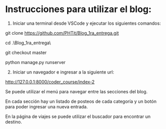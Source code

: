 # Instrucciones para utilizar el blog:


1. Iniciar una terminal desde VSCode y ejecutar los siguientes comandos:

git clone https://github.com/PHTit/Blog_1ra_entrega.git

cd .\Blog_1ra_entrega\

git checkout master

python manage.py runserver


2. Iniciar un navegador e ingresar a la siguiente url:

http://127.0.0.1:8000/coder_course/index-2

Se puede utilizar el menú para navegar entre las secciones del blog.

En cada sección hay un listado de posteos de cada categoría y un botón para poder ingresar una nueva entrada.

En la página de viajes se puede utilizar el buscador para encontrar un destino.


